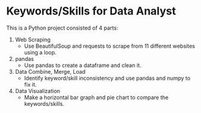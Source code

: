 # Keywords/Skills for Data Analyst

This is a Python project consisted of 4 parts:
1. Web Scraping
    - Use BeautifulSoup and requests to scrape from 11 different websites using a loop.
2. pandas
    - Use pandas to create a dataframe and clean it.
3. Data Combine, Merge, Load
    - Identify keyword/skill inconsistency and use pandas and numpy to fix it.
4. Data Visualization
    - Make a horizontal bar graph and pie chart to compare the keywords/skills.
